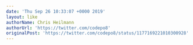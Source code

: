 ```yaml
---
date: 'Thu Sep 26 10:33:07 +0000 2019'
layout: like
authorName: Chris Heilmann
authorUrl: 'https://twitter.com/codepo8'
originalPost: 'https://twitter.com/codepo8/status/1177169221010300928'
---
```

